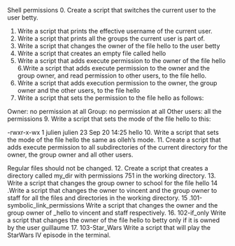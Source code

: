 Shell permissions
0. Create a script that switches the current user to the user betty.
1. Write a script that prints the effective username of the current user.
2. Write a script that prints all the groups the current user is part of.
3. Write a script that changes the owner of the file hello to the user betty
4. Write a script that creates an empty file called hello
5. Write a script that adds execute permission to the owner of the file hello
6.Write a script that adds execute permission to the owner and the group owner, and read permission to other users, to the file hello.
7. Write a script that adds execution permission to the owner, the group owner and the other users, to the file hello
8. Write a script that sets the permission to the file hello as follows:

Owner: no permission at all
Group: no permission at all
Other users: all the permissions
9. Write a script that sets the mode of the file hello to this:

-rwxr-x-wx 1 julien julien 23 Sep 20 14:25 hello
10. Write a script that sets the mode of the file hello the same as olleh’s mode.
11. Create a script that adds execute permission to all subdirectories of the current directory for the owner, the group owner and all other users.

Regular files should not be changed.
12. Create a script that creates a directory called my_dir with permissions 751 in the working directory.
13. Write a script that changes the group owner to school for the file hello
14 .Write a script that changes the owner to vincent and the group owner to staff for all the files and directories in the working directory.
15 .101-symbolic_link_permissions Write a script that changes the owner and the group owner of _hello to vincent and staff respectively.
16. 102-if_only Write a script that changes the owner of the file hello to betty only if it is owned by the user guillaume
17. 103-Star_Wars Write a script that will play the StarWars IV episode in the terminal.

